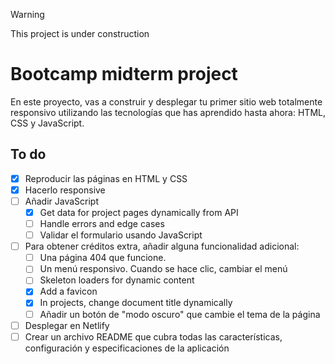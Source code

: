 > [!WARNING]
> This project is under construction️

# Bootcamp midterm project

En este proyecto, vas a construir y desplegar tu primer sitio web totalmente responsivo utilizando las tecnologías que has aprendido hasta ahora: HTML, CSS y JavaScript.

## To do

- [x] Reproducir las páginas en HTML y CSS
- [x] Hacerlo responsive
- [ ] Añadir JavaScript
  - [x] Get data for project pages dynamically from API
  - [ ] Handle errors and edge cases
  - [ ] Validar el formulario usando JavaScript
- [ ] Para obtener créditos extra, añadir alguna funcionalidad adicional:
  - [ ] Una página 404 que funcione.
  - [ ] Un menú responsivo. Cuando se hace clic, cambiar el menú
  - [ ] Skeleton loaders for dynamic content
  - [x] Add a favicon
  - [x] In projects, change document title dynamically
  - [ ] Añadir un botón de "modo oscuro" que cambie el tema de la página
- [ ] Desplegar en Netlify
- [ ] Crear un archivo README que cubra todas las características, configuración y especificaciones de la aplicación
